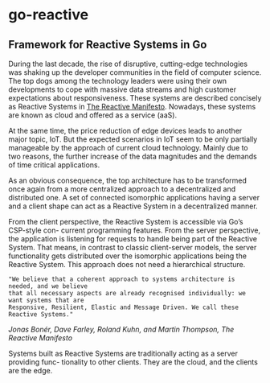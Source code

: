 # go-reactive
## Framework for Reactive Systems in Go

During the last decade, the rise of disruptive, cutting-edge technologies was shaking up
the developer communities in the field of computer science. The top dogs among the
technology leaders were using their own developments to cope with massive data streams
and high customer expectations about responsiveness. These systems are described
concisely as Reactive Systems in [The Reactive Manifesto](http://http://www.reactivemanifesto.org). Nowadays, these systems
are known as cloud and offered as a service (aaS).

At the same time, the price reduction of edge devices leads to another major topic, IoT.
But the expected scenarios in IoT seem to be only partially manageable by the approach
of current cloud technology. Mainly due to two reasons, the further increase of the data
magnitudes and the demands of time critical applications.

As an obvious consequence, the top architecture has to be transformed once again from
a more centralized approach to a decentralized and distributed one.
A set of connected isomorphic applications having a server and a client shape can act as
a Reactive System in a decentralized manner.

From the client perspective, the Reactive System is accessible via Go’s CSP-style con-
current programming features. From the server perspective, the application is listening
for requests to handle being part of the Reactive System. That means, in contrast to
classic client-server models, the server functionality gets distributed over the isomorphic
applications being the Reactive System. This approach does not need a hierarchical
structure.
```
"We believe that a coherent approach to systems architecture is needed, and we believe
that all necessary aspects are already recognised individually: we want systems that are
Responsive, Resilient, Elastic and Message Driven. We call these Reactive Systems."
```
*Jonas Bonér, Dave Farley, Roland Kuhn, and Martin Thompson, The Reactive Manifesto*

Systems built as Reactive Systems are traditionally acting as a server providing func-
tionality to other clients. They are the cloud, and the clients are the edge.